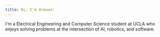 ```yaml
---
title: Hi, I'm Armaan!
---
```


I'm a Electrical Engineering and Computer Science student at UCLA who enjoys solving problems at the intersection of AI, robotics, and software.
